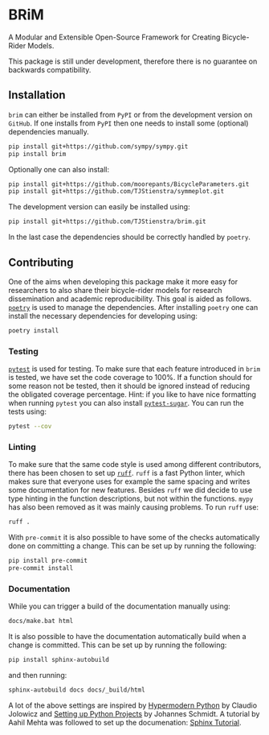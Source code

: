# BRiM
A Modular and Extensible Open-Source Framework for Creating Bicycle-Rider Models.

This package is still under development, therefore there is no guarantee on backwards
compatibility.

## Installation
`brim` can either be installed from `PyPI` or from the development version on `GitHub`.
If one installs from `PyPI` then one needs to install some (optional) dependencies
manually.
```bash
pip install git+https://github.com/sympy/sympy.git
pip install brim
```
Optionally one can also install:
```bash
pip install git+https://github.com/moorepants/BicycleParameters.git
pip install git+https://github.com/TJStienstra/symmeplot.git
```
The development version can easily be installed using:
```bash
pip install git+https://github.com/TJStienstra/brim.git
```
In the last case the dependencies should be correctly handled by `poetry`.

## Contributing
One of the aims when developing this package make it more easy for researchers to also
share their bicycle-rider models for research dissemination and academic
reproducibility. This goal is aided as follows. [`poetry`](https://python-poetry.org/)
is used to manage the dependencies. After installing `poetry` one can install the
necessary dependencies for developing using:
```bash
poetry install
```
### Testing
[`pytest`](https://docs.pytest.org) is used for testing. To make sure that each feature
introduced in `brim` is tested, we have set the code coverage to 100%. If a function
should for some reason not be tested, then it should be ignored instead of reducing the
obligated coverage percentage. Hint: if you like to have nice formatting when running
`pytest` you can also install [`pytest-sugar`](https://github.com/Teemu/pytest-sugar).
You can run the tests using:
```bash
pytest --cov
```

### Linting
To make sure that the same code style is used among different contributors, there has
been chosen to set up [`ruff`](https://beta.ruff.rs). `ruff` is a fast Python linter,
which makes sure that everyone uses for example the same spacing and writes some
documentation for new features. Besides `ruff` we did decide to use type hinting in the
function descriptions, but not within the functions. `mypy` has also been removed as it
was mainly causing problems. To run `ruff` use:
```bash
ruff .
```
With `pre-commit` it is also possible to have some of the checks automatically done on
committing a change. This can be set up by running the following:
```bash
pip install pre-commit
pre-commit install
```

### Documentation
While you can trigger a build of the documentation manually using:
```bash
docs/make.bat html
```
It is also possible to have the documentation automatically build when a change is
committed. This can be set up by running the following:
```bash
pip install sphinx-autobuild
```
and then running:
```bash
sphinx-autobuild docs docs/_build/html
```

A lot of the above settings are inspired by [Hypermodern Python][1] by Claudio Jolowicz
and [Setting up Python Projects][2] by Johannes Schmidt. A tutorial by Aahil Mehta was
followed to set up the documenation: [Sphinx Tutorial][3].

[1]: https://cjolowicz.github.io/posts/hypermodern-python-01-setup/
[2]: https://johschmidt42.medium.com/setting-up-python-projects-part-i-408603868c08
[3]: https://www.aahilm.com/blog/documenting-large-projects-with-sphinx
